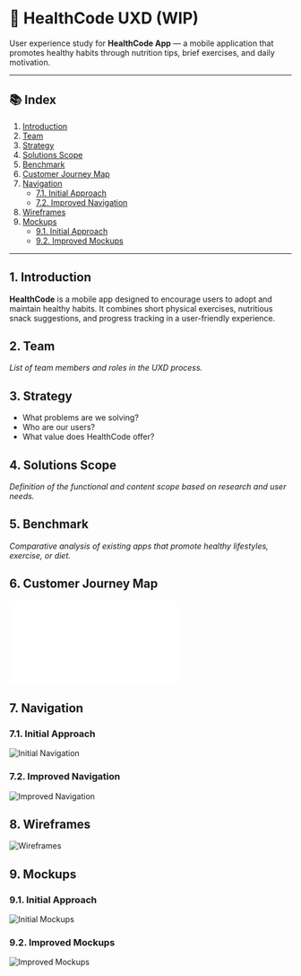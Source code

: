 # 💪 HealthCode UXD (WIP)

User experience study for **HealthCode App** — a mobile application that promotes healthy habits through nutrition tips, brief exercises, and daily motivation.

---

## 📚 Index

1. [Introduction](#1-introduction)
2. [Team](#2-team)
3. [Strategy](#3-strategy)
4. [Solutions Scope](#4-solutions-scope)
5. [Benchmark](#5-benchmark)
6. [Customer Journey Map](#6-customer-journey-map)
7. [Navigation](#7-navigation)
   - [7.1. Initial Approach](#71-initial-approach)
   - [7.2. Improved Navigation](#72-improved-navigation)
8. [Wireframes](#8-wireframes)
9. [Mockups](#9-mockups)
   - [9.1. Initial Approach](#91-initial-approach)
   - [9.2. Improved Mockups](#92-improved-mockups)

---

## 1. Introduction

**HealthCode** is a mobile app designed to encourage users to adopt and maintain healthy habits. It combines short physical exercises, nutritious snack suggestions, and progress tracking in a user-friendly experience.

## 2. Team

*List of team members and roles in the UXD process.*

## 3. Strategy

- What problems are we solving?
- Who are our users?
- What value does HealthCode offer?

## 4. Solutions Scope

*Definition of the functional and content scope based on research and user needs.*

## 5. Benchmark

*Comparative analysis of existing apps that promote healthy lifestyles, exercise, or diet.*

## 6. Customer Journey Map

![Customer Journey Map](./Deliverabls/journey_map.pdf)

## 7. Navigation

### 7.1. Initial Approach

![Initial Navigation](./imagenes/navigation-initial.png)

### 7.2. Improved Navigation

![Improved Navigation](./imagenes/navigation-improved.png)

## 8. Wireframes

![Wireframes](./imagenes/wireframes.png)

## 9. Mockups

### 9.1. Initial Approach

![Initial Mockups](./imagenes/mockup-inicial.png)

### 9.2. Improved Mockups

![Improved Mockups](./imagenes/mockup-mejorado.png)
